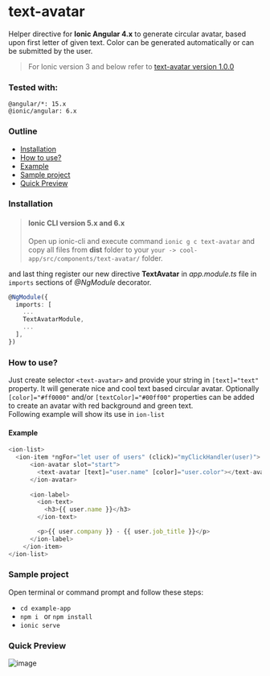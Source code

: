 # text-avatar
Helper directive for **Ionic Angular 4.x** to generate circular avatar, based upon first letter of given text. Color can be generated automatically or can be submitted by the user.

> For Ionic version 3 and below refer to [text-avatar version 1.0.0](https://github.com/mumairofficial/text-avatar/tree/1.0.0)

### Tested with:
```
@angular/*: 15.x
@ionic/angular: 6.x
```

### Outline
* [Installation](#installation)
* [How to use?](#how-to-use)
* [Example](#example)
* [Sample project](#sample-project)
* [Quick Preview](#quick-preview)

### Installation
> #### Ionic CLI version 5.x and 6.x
> Open up ionic-cli and execute command ```ionic g c text-avatar``` and copy all files from **dist** folder to your `your -> cool-app/src/components/text-avatar/` folder.
>

and last thing register our new directive **TextAvatar** in *app.module.ts* file in `imports` sections of *@NgModule* decorator.

```ts
@NgModule({
  imports: [
    ...
    TextAvatarModule,
    ...
  ],
})
```


### How to use?
Just create selector `<text-avatar>` and provide your string in `[text]="text"` property.
It will generate nice and cool text based circular avatar.
Optionally `[color]="#ff0000"` and/or `[textColor]="#00ff00"` properties can be added
to create an avatar with red background and green text.  
Following example will show its use in `ion-list`


#### Example

```ts
<ion-list>
  <ion-item *ngFor="let user of users" (click)="myClickHandler(user)">
      <ion-avatar slot="start">
        <text-avatar [text]="user.name" [color]="user.color"></text-avatar>
      </ion-avatar>
      
      <ion-label>
        <ion-text>
          <h3>{{ user.name }}</h3>
        </ion-text>

        <p>{{ user.company }} - {{ user.job_title }}</p>
      </ion-label>
    </ion-item>
</ion-list>
```

### Sample project
Open terminal or command prompt and follow these steps:

* ```cd example-app```
* ```npm i ``` or ```npm install ```
* ```ionic serve ```

### Quick Preview
![image](https://cloud.githubusercontent.com/assets/6498132/25974351/195fc332-36c2-11e7-801f-6c634c3f97d3.png)
